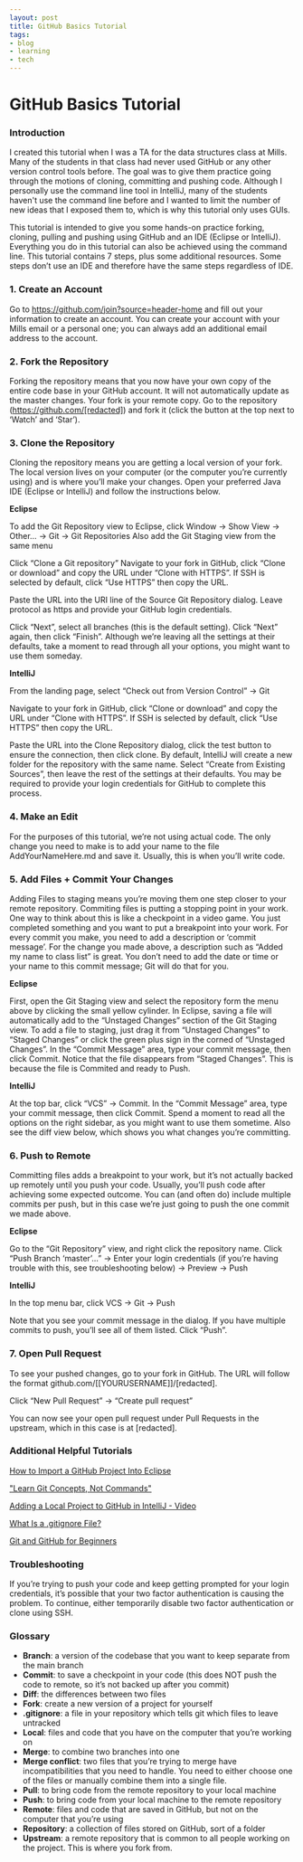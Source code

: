 ```yaml
---
layout: post
title: GitHub Basics Tutorial
tags:
- blog
- learning
- tech
---
```

# GitHub Basics Tutorial


### Introduction
I created this tutorial when I was a TA for the data structures class at Mills. Many of the students in that class had never used GitHub or any other version control tools before. The goal was to give them practice going through the motions of cloning, committing and pushing code. Although I personally use the command line tool in IntelliJ, many of the students haven't use the command line before and I wanted to limit the number of new ideas that I exposed them to, which is why this tutorial only uses GUIs.


This tutorial is intended to give you some hands-on practice forking, cloning, pulling and pushing using GitHub and an IDE (Eclipse or IntelliJ). Everything you do in this tutorial can also be achieved using the command line. This tutorial contains 7 steps, plus some additional resources. Some steps don’t use an IDE and therefore have the same steps regardless of IDE.


### 1. Create an Account
Go to https://github.com/join?source=header-home and fill out your information to create an account. You can create your account with your Mills email or a personal one; you can always add an additional email address to the account.

### 2. Fork the Repository
Forking the repository means that you now have your own copy of the entire code base in your GitHub account. It will not automatically update as the master changes. Your fork is your remote copy.
Go to the repository (https://github.com/[redacted]) and fork it (click the button at the top next to ‘Watch’ and ‘Star’).


### 3. Clone the Repository
Cloning the repository means you are getting a local version of your fork. The local version lives on your computer (or the computer you’re currently using) and is where you’ll make your changes. 
Open your preferred Java IDE (Eclipse or IntelliJ) and follow the instructions below.


**Eclipse**


To add the Git Repository view to Eclipse, click Window → Show View → Other… → Git → Git Repositories
Also add the Git Staging view from the same menu

Click “Clone a Git repository”
Navigate to your fork in GitHub, click “Clone or download” and copy the URL under “Clone with HTTPS”. If SSH is selected by default, click “Use HTTPS” then copy the URL.

Paste the URL into the URI line of the Source Git Repository dialog.
Leave protocol as https and provide your GitHub login credentials.

Click “Next”, select all branches (this is the default setting). Click “Next” again, then click “Finish”. Although we’re leaving all the settings at their defaults, take a moment to read through all your options, you might want to use them someday.


**IntelliJ**


From the landing page, select “Check out from Version Control” → Git

Navigate to your fork in GitHub, click “Clone or download” and copy the URL under “Clone with HTTPS”. If SSH is selected by default, click “Use HTTPS” then copy the URL.

Paste the URL into the Clone Repository dialog, click the test button to ensure the connection, then click clone. By default, IntelliJ will create a new folder for the repository with the same name.
Select “Create from Existing Sources”, then leave the rest of the settings at their defaults.
You may be required to provide your login credentials for GitHub to complete this process.

### 4. Make an Edit
For the purposes of this tutorial, we’re not using actual code. The only change you need to make is to add your name to the file AddYourNameHere.md and save it.
Usually, this is when you’ll write code.

### 5. Add Files + Commit Your Changes
Adding Files to staging means you’re moving them one step closer to your remote repository. Commiting files is putting a stopping point in your work. One way to think about this is like a checkpoint in a video game. You just completed something and you want to put a breakpoint into your work. 
For every commit you make, you need to add a description or ‘commit message’. For the change you made above, a description such as “Added my name to class list” is great. You don’t need to add the date or time or your name to this commit message; Git will do that for you.


**Eclipse**


First, open the Git Staging view and select the repository form the menu above by clicking the small yellow cylinder.
In Eclipse, saving a file will automatically add to the “Unstaged Changes” section of the Git Staging view. To add a file to staging, just drag it from “Unstaged Changes” to “Staged Changes” or click the green plus sign in the corned of “Unstaged Changes”.
In the “Commit Message” area, type your commit message, then click Commit. Notice that the file disappears from “Staged Changes”. This is because the file is Commited and ready to Push.


**IntelliJ**


At the top bar, click “VCS” → Commit. In the “Commit Message” area, type your commit message, then click Commit. Spend a moment to read all the options on the right sidebar, as you might want to use them sometime. Also see the diff view below, which shows you what changes you’re committing.


### 6. Push to Remote
Committing files adds a breakpoint to your work, but it’s not actually backed up remotely until you push your code. Usually, you’ll push code after achieving some expected outcome. You can (and often do) include multiple commits per push, but in this case we’re just going to push the one commit we made above.


**Eclipse**


Go to the “Git Repository” view, and right click the repository name. Click “Push Branch ‘master’...” → Enter your login credentials (if you’re having trouble with this, see troubleshooting below) → Preview → Push
    

**IntelliJ**


In the top menu bar, click VCS → Git → Push


Note that you see your commit message in the dialog. If you have multiple commits to push, you’ll see all of them listed. Click “Push”.

### 7. Open Pull Request
To see your pushed changes, go to your fork in GitHub. The URL will follow the format github.com/[[YOURUSERNAME]]/[redacted].

Click “New Pull Request” → “Create pull request”

You can now see your open pull request under Pull Requests in the upstream, which in this case is at [redacted].

### Additional Helpful Tutorials
[How to Import a GitHub Project Into Eclipse](https://github.com/collab-uniba/socialcde4eclipse/wiki/How-to-import-a-GitHub-project-into-Eclipse)


["Learn Git Concepts, Not Commands"](https://dev.to/unseenwizzard/learn-git-concepts-not-commands-4gjc)


[Adding a Local Project to GitHub in IntelliJ - Video](https://www.youtube.com/watch?v=mf2-MOl0VXY)


[What Is a .gitignore File?](https://git-scm.com/docs/gitignore)


[Git and GitHub for Beginners](https://product.hubspot.com/blog/git-and-github-tutorial-for-beginners)

### Troubleshooting
If you’re trying to push your code and keep getting prompted for your login credentials, it’s possible that your two factor authentication is causing the problem. To continue, either temporarily disable two factor authentication or clone using SSH.

### Glossary
+ **Branch**: a version of the codebase that you want to keep separate from the main branch
+ **Commit**: to save a checkpoint in your code (this does NOT push the code to remote, so it’s not backed up after you commit)
+ **Diff**: the differences between two files
+ **Fork**: create a new version of a project for yourself
+ **.gitignore**: a file in your repository which tells git which files to leave untracked
+ **Local**: files and code that you have on the computer that you’re working on
+ **Merge**: to combine two branches into one
+ **Merge conflict**: two files that you’re trying to merge have incompatibilities that you need to handle. You need to either choose one of the files or manually combine them into a single file.
+ **Pull**: to bring code from the remote repository to your local machine
+ **Push**: to bring code from your local machine to the remote repository
+ **Remote**: files and code that are saved in GitHub, but not on the computer that you’re using
+ **Repository**: a collection of files stored on GitHub, sort of a folder
+ **Upstream**: a remote repository that is common to all people working on the project. This is where you fork from.
